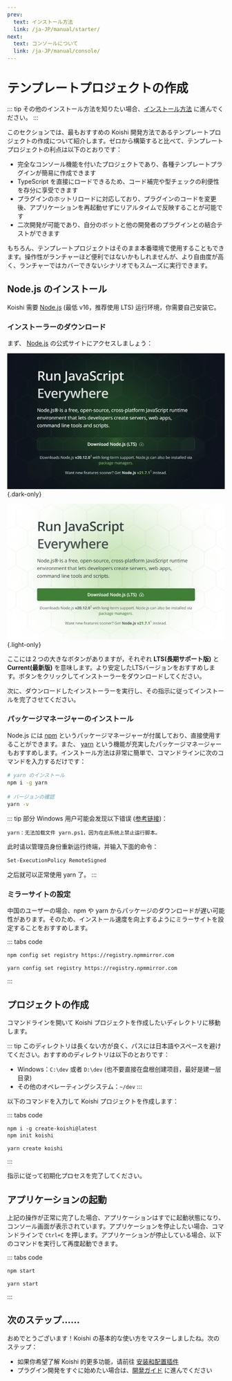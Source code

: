 ```yaml
---
prev:
  text: インストール方法
  link: /ja-JP/manual/starter/
next:
  text: コンソールについて
  link: /ja-JP/manual/console/
---
```


# テンプレートプロジェクトの作成

::: tip
その他のインストール方法を知りたい場合、[インストール方法](./index.md) に進んでください。
:::

このセクションでは、最もおすすめの Koishi 開発方法であるテンプレートプロジェクトの作成について紹介します。ゼロから構築すると比べて、テンプレートプロジェクトの利点は以下のとおりです：

- 完全なコンソール機能を付いたプロジェクトであり、各種テンプレートプラグインが簡易に作成できます
- TypeScript を直接にロードできるため、コード補完や型チェックの利便性を存分に享受できます
- プラグインのホットリロードに対応しており、プラグインのコードを変更後、アプリケーションを再起動せずにリアルタイムで反映することが可能です
- 二次開発が可能であり、自分のボットと他の開発者のプラグインとの結合テストができます

もちろん、テンプレートプロジェクトはそのまま本番環境で使用することもできます。操作性がランチャーほど便利ではないかもしれませんが、より自由度が高く、ランチャーではカバーできないシナリオでもスムーズに実行できます。

## Node.js のインストール

Koishi 需要 [Node.js](https://nodejs.org/) (最低 v16，推荐使用 LTS) 运行环境，你需要自己安装它。

### インストーラーのダウンロード

まず、 [Node.js](https://nodejs.org/) の公式サイトにアクセスしましょう：

![home](/manual/nodejs/home-dark.webp) {.dark-only}

![home](/manual/nodejs/home-light.webp) {.light-only}

ここには２つの大きなボタンがありますが，それぞれ **LTS(長期サポート版)** と **Current(最新版)** を意味します。より安定したLTSバージョンをおすすめします。ボタンをクリックしてインストーラーをダウンロードしてください。

次に、ダウンロードしたインストーラーを実行し、その指示に従ってインストールを完了させてください。

### パッケージマネージャーのインストール

Node.js には [npm](https://www.npmjs.com/) というパッケージマネージャーが付属しており、直接使用することができます。また、 [yarn](https://classic.yarnpkg.com/) という機能が充実したパッケージマネージャーもおすすめします。インストール方法は非常に簡単で、コマンドラインに次のコマンドを入力するだけです：

```sh
# yarn のインストール
npm i -g yarn

# バージョンの確認
yarn -v
```

::: tip
部分 Windows 用户可能会发现以下错误 ([参考链接](https://learn.microsoft.com/zh-cn/powershell/module/microsoft.powershell.core/about/about_execution_policies))：

```text
yarn：无法加载文件 yarn.ps1，因为在此系统上禁止运行脚本。
```

此时请以管理员身份重新运行终端，并输入下面的命令：

```sh
Set-ExecutionPolicy RemoteSigned
```

之后就可以正常使用 yarn 了。
:::

### ミラーサイトの設定

中国のユーザーの場合、npm や yarn からパッケージのダウンロードが遅い可能性があります。そのため、インストール速度を向上するようにミラーサイトを設定することをおすすめします。

::: tabs code
```npm
npm config set registry https://registry.npmmirror.com
```
```yarn
yarn config set registry https://registry.npmmirror.com
```
:::

## プロジェクトの作成

コマンドラインを開いて Koishi プロジェクトを作成したいディレクトリに移動します。

::: tip
このディレクトリは長くない方が良く、パスには日本語やスペースを避けてください。おすすめのディレクトリは以下のとおりです：

- Windows：`C:\dev` 或者 `D:\dev` (也不要直接在盘根创建项目，最好是建一层目录)
- その他のオペレーティングシステム：`~/dev`
:::

以下のコマンドを入力して Koishi プロジェクトを作成します：

::: tabs code
```npm
npm i -g create-koishi@latest
npm init koishi
```
```yarn
yarn create koishi
```
:::

指示に従って初期化プロセスを完了してください。

## アプリケーションの起動

上記の操作が正常に完了した場合、アプリケーションはすでに起動状態になり、コンソール画面が表示されています。アプリケーションを停止したい場合、コマンドラインで `Ctrl+C` を押します。アプリケーションが停止している場合、以下のコマンドを実行して再度起動できます。

::: tabs code
```npm
npm start
```
```yarn
yarn start
```
:::

## 次のステップ……

おめでとうございます！Koishi の基本的な使い方をマスターしましたね。次のステップ：

- 如果你希望了解 Koishi 的更多功能，请前往 [安装和配置插件](../usage/market.md)
- プラグイン開発をすぐに始めたい場合は、[開発ガイド](../../guide/index.md) に進んでください
